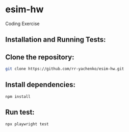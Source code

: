 # esim-hw  
Coding Exercise  

## Installation and Running Tests:  

## Clone the repository:
```sh
git clone https://github.com/rr-yachenko/esim-hw.git
```
## Install dependencies:
```
npm install
```
## Run test:
```
npx playwright test
```
